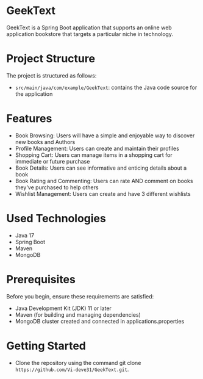 # GeekText
GeekText is a Spring Boot application that supports an online web application bookstore that targets a particular niche in technology.

# Project Structure
The project is structured as follows: 
* `src/main/java/com/example/GeekText`: contains the Java code source for the application

# Features
* Book Browsing: Users will have a simple and enjoyable way to discover new books and Authors
* Profile Management: Users can create and maintain their profiles
* Shopping Cart: Users can manage items in a shopping cart for immediate or future purchase
* Book Details: Users can see informative and enticing details about a book
* Book Rating and Commenting: Users can rate AND comment on books they've purchased to help others
* Wishlist Management: Users can create and have 3 different wishlists

# Used Technologies 
* Java 17
* Spring Boot
* Maven
* MongoDB

# Prerequisites
Before you begin, ensure these requirements are satisfied: 
* Java Development Kit (JDK) 11 or later
* Maven (for building and managing dependencies)
* MongoDB cluster created and connected in applications.properties

# Getting Started
* Clone the repository using the command git clone `https://github.com/Vi-deve31/GeekText.git`.

